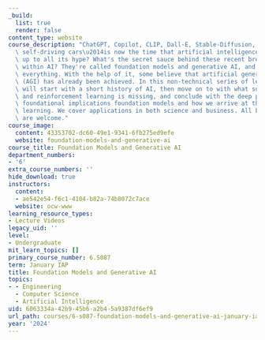 ```yaml
---
_build:
  list: true
  render: false
content_type: website
course_description: "ChatGPT, Copilot, CLIP, Dall-E, Stable-Diffusion, AlphaFold,\
  \ self-driving cars\u2014is now the time that artificial intelligence (AI) lives\
  \ up to all its hype? What's the secret sauce behind these recent breakthroughs\
  \ within AI? They're called foundation models and generative AI, and it is changing\
  \ everything. With the help of it, some believe that artificial general intelligence\
  \ (AGI) has already been achieved. In this non-technical series of lectures, we\
  \ will start with a short history of AI, then move on to with what supervised learning\
  \ and reinforcement learning is missing, and conclude with the deep practical and\
  \ foundational implications foundation models and how we arrive at them via self-supervised\
  \ learning. We cover applications in both science and business. All backgrounds\
  \ are welcome."
course_image:
  content: 43353702-dc60-49e1-9341-6fb275ed9efe
  website: foundation-models-and-generative-ai
course_title: Foundation Models and Generative AI
department_numbers:
- '6'
extra_course_numbers: ''
hide_download: true
instructors:
  content:
  - ae542e54-f6c1-4104-b82a-74b8072c7ace
  website: ocw-www
learning_resource_types:
- Lecture Videos
legacy_uid: ''
level:
- Undergraduate
mit_learn_topics: []
primary_course_number: 6.S087
term: January IAP
title: Foundation Models and Generative AI
topics:
- - Engineering
  - Computer Science
  - Artificial Intelligence
uid: 6063334a-42b9-45b6-a2b4-5a9387df6ef9
url_path: courses/6-s087-foundation-models-and-generative-ai-january-iap-2024
year: '2024'
---
```

